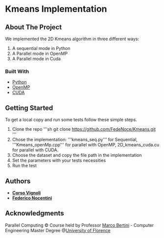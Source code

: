 # Kmeans Implementation

## About The Project
We implemented the 2D Kmeans algorithm in three different ways:
1) A sequential mode in Python
2) A Parallel mode in OpenMP
3) A Parallel mode in Cuda

### Built With

* [Python](https://www.python.org/)
* [OpenMP](https://www.openmp.org/)
* [CUDA](https://developer.nvidia.com/cuda-zone)

## Getting Started

To get a local copy and run some tests follow these simple steps.

1. Clone the repo
'''sh
git clone https://github.com/FedeNoce/Kmeans.git
'''
2. Chose the implementation: '''kmeans_seq.py''' for Sequential, '''Kmeans_openMp.cpp''' for parallel with OpenMP, 2D_kmeans_cuda.cu for parallel with CUDA.
3. Choose the dataset and copy the file path in the implementation
4. Set the parameters with your tests necessities
5. Run the test
## Authors

* [**Corso Vignoli**](https://github.com/CVignoli)
* [**Federico Nocentini**](https://github.com/FedeNoce)


## Acknowledgments
Parallel Computing © Course held by Professor [Marco Bertini](https://www.unifi.it/p-doc2-2020-0-A-2b333d2d3529-1.html) - Computer Engineering Master Degree @[University of Florence](https://www.unifi.it/changelang-eng.html)
